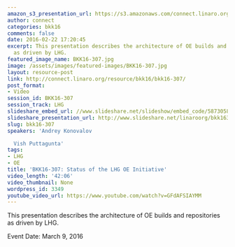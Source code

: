 ```yaml
---
amazon_s3_presentation_url: https://s3.amazonaws.com/connect.linaro.org/bkk16/Presentations/Wednesday/BKK16-307.pdf
author: connect
categories: bkk16
comments: false
date: 2016-02-22 17:20:45
excerpt: This presentation describes the architecture of OE builds and repositories
  as driven by LHG.
featured_image_name: BKK16-307.jpg
image: /assets/images/featured-images/BKK16-307.jpg
layout: resource-post
link: http://connect.linaro.org/resource/bkk16/bkk16-307/
post_format:
- Video
session_id: BKK16-307
session_track: LHG
slideshare_embed_url: //www.slideshare.net/slideshow/embed_code/58730582
slideshare_presentation_url: http://www.slideshare.net/linaroorg/bkk16307-lhg-oe-initiative
slug: bkk16-307
speakers: 'Andrey Konovalov

  Vish Puttagunta'
tags:
- LHG
- OE
title: 'BKK16-307: Status of the LHG OE Initiative'
video_length: '42:06'
video_thumbnail: None
wordpress_id: 3349
youtube_video_url: https://www.youtube.com/watch?v=GFdAFSIAYMM
---
```


This presentation describes the architecture of OE builds and repositories as driven by LHG.

Event Date: March 9, 2016
